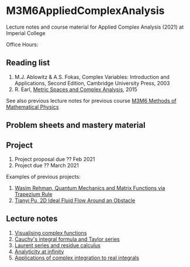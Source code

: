 # M3M6AppliedComplexAnalysis
Lecture notes and course material for Applied Complex Analysis (2021) at Imperial College

 Office Hours:

## Reading list

1. M.J. Ablowitz & A.S. Fokas, Complex Variables: Introduction and Applications, Second Edition, Cambridge University Press, 2003
2. R. Earl, [Metric Spaces and Complex Analysis](https://courses.maths.ox.ac.uk/node/view_material/5392), 2015

See also previous lecture notes for previous course [M3M6 Methods of Mathematical Physics](https://github.com/dlfivefifty/M3M6MethodsOfMathematicalPhysics)

## Problem sheets and mastery material

## Project

1. Project proposal due ?? Feb 2021
2. Project due ?? March 2021

Examples of previous projects:

1. [Wasim Rehman, Quantum Mechanics and Matrix Functions via Trapezium Rule](projects/Rehman.pdf)
2. [Tianyi Pu, 2D Ideal Fluid Flow Around an Obstacle](projects/Pu.pdf)

## Lecture notes



1. [Visualising complex functions](notes/Lecture1.pdf)
2. [Cauchy's integral formula and Taylor series](notes/Lecture2.pdf)
3. [Laurent series and residue calculus](notes/Lecture3.pdf)
4. [Analyticity at infinity](notes/Lecture4.pdf)
5. [Applications of complex integration to real integrals](notes/Lecture5.pdf)
